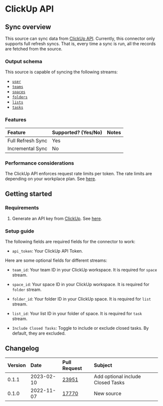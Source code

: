 # ClickUp API

## Sync overview

This source can sync data from [ClickUp API](https://clickup.com/api/). Currently, this connector only supports full refresh syncs. That is, every time a sync is run, all the records are fetched from the source.

### Output schema

This source is capable of syncing the following streams:

- [`user`](https://clickup.com/api/clickupreference/operation/GetAuthorizedUser/)
- [`teams`](https://clickup.com/api/clickupreference/operation/GetAuthorizedTeams/)
- [`spaces`](https://clickup.com/api/clickupreference/operation/GetSpaces/)
- [`folders`](https://clickup.com/api/clickupreference/operation/GetFolders/)
- [`lists`](https://clickup.com/api/clickupreference/operation/GetLists/)
- [`tasks`](https://clickup.com/api/clickupreference/operation/GetTasks)

### Features

| Feature           | Supported? \(Yes/No\) | Notes |
| :---------------- | :-------------------- | :---- |
| Full Refresh Sync | Yes                   |       |
| Incremental Sync  | No                    |       |

### Performance considerations

The ClickUp API enforces request rate limits per token. The rate limits are depending on your workplace plan. See [here](https://clickup.com/api/developer-portal/rate-limits/).

## Getting started

### Requirements

1. Generate an API key from [ClickUp](https://clickup.com/). See [here](https://clickup.com/api/developer-portal/authentication/#generate-your-personal-api-token).

### Setup guide

The following fields are required fields for the connector to work:

- `api_token`: Your ClickUp API Token.

Here are some optional fields for different streams:

- `team_id`: Your team ID in your ClickUp workspace. It is required for `space` stream.

- `space_id`: Your space ID in your ClickUp workspace. It is required for `folder` stream.

- `folder_id`: Your folder ID in your ClickUp space. It is required for `list` stream.

- `list_id`: Your list ID in your folder of space. It is required for `task` stream.

- `Include Closed Tasks`: Toggle to include or exclude closed tasks. By default, they are excluded.

## Changelog

| Version | Date       | Pull Request                                             | Subject                           |
| :------ | :--------- | :------------------------------------------------------- | :-------------------------------- |
| 0.1.1   | 2023-02-10 | [23951](https://github.com/airbytehq/airbyte/pull/23951) | Add optional include Closed Tasks |
| 0.1.0   | 2022-11-07 | [17770](https://github.com/airbytehq/airbyte/pull/17770) | New source                        |
